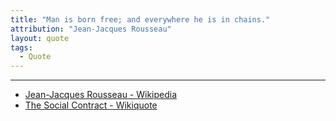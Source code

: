 ```yaml
---
title: "Man is born free; and everywhere he is in chains."
attribution: "Jean-Jacques Rousseau"
layout: quote
tags:
  - Quote
---
```


---

* [Jean-Jacques Rousseau - Wikipedia](https://en.wikipedia.org/wiki/Jean-Jacques_Rousseau)
* [The Social Contract - Wikiquote](https://en.wikiquote.org/wiki/The_Social_Contract)